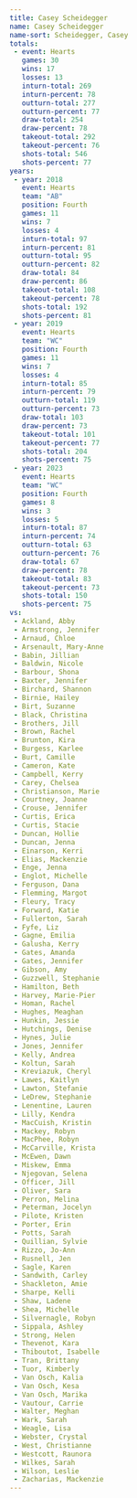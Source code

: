 ```yaml
---
title: Casey Scheidegger
name: Casey Scheidegger
name-sort: Scheidegger, Casey
totals:
 - event: Hearts
   games: 30
   wins: 17
   losses: 13
   inturn-total: 269
   inturn-percent: 78
   outturn-total: 277
   outturn-percent: 77
   draw-total: 254
   draw-percent: 78
   takeout-total: 292
   takeout-percent: 76
   shots-total: 546
   shots-percent: 77
years:
 - year: 2018
   event: Hearts
   team: "AB"
   position: Fourth
   games: 11
   wins: 7
   losses: 4
   inturn-total: 97
   inturn-percent: 81
   outturn-total: 95
   outturn-percent: 82
   draw-total: 84
   draw-percent: 86
   takeout-total: 108
   takeout-percent: 78
   shots-total: 192
   shots-percent: 81
 - year: 2019
   event: Hearts
   team: "WC"
   position: Fourth
   games: 11
   wins: 7
   losses: 4
   inturn-total: 85
   inturn-percent: 79
   outturn-total: 119
   outturn-percent: 73
   draw-total: 103
   draw-percent: 73
   takeout-total: 101
   takeout-percent: 77
   shots-total: 204
   shots-percent: 75
 - year: 2023
   event: Hearts
   team: "WC"
   position: Fourth
   games: 8
   wins: 3
   losses: 5
   inturn-total: 87
   inturn-percent: 74
   outturn-total: 63
   outturn-percent: 76
   draw-total: 67
   draw-percent: 78
   takeout-total: 83
   takeout-percent: 73
   shots-total: 150
   shots-percent: 75
vs:
 - Ackland, Abby
 - Armstrong, Jennifer
 - Arnaud, Chloe
 - Arsenault, Mary-Anne
 - Babin, Jillian
 - Baldwin, Nicole
 - Barbour, Shona
 - Baxter, Jennifer
 - Birchard, Shannon
 - Birnie, Hailey
 - Birt, Suzanne
 - Black, Christina
 - Brothers, Jill
 - Brown, Rachel
 - Brunton, Kira
 - Burgess, Karlee
 - Burt, Camille
 - Cameron, Kate
 - Campbell, Kerry
 - Carey, Chelsea
 - Christianson, Marie
 - Courtney, Joanne
 - Crouse, Jennifer
 - Curtis, Erica
 - Curtis, Stacie
 - Duncan, Hollie
 - Duncan, Jenna
 - Einarson, Kerri
 - Elias, Mackenzie
 - Enge, Jenna
 - Englot, Michelle
 - Ferguson, Dana
 - Flemming, Margot
 - Fleury, Tracy
 - Forward, Katie
 - Fullerton, Sarah
 - Fyfe, Liz
 - Gagne, Emilia
 - Galusha, Kerry
 - Gates, Amanda
 - Gates, Jennifer
 - Gibson, Amy
 - Guzzwell, Stephanie
 - Hamilton, Beth
 - Harvey, Marie-Pier
 - Homan, Rachel
 - Hughes, Meaghan
 - Hunkin, Jessie
 - Hutchings, Denise
 - Hynes, Julie
 - Jones, Jennifer
 - Kelly, Andrea
 - Koltun, Sarah
 - Kreviazuk, Cheryl
 - Lawes, Kaitlyn
 - Lawton, Stefanie
 - LeDrew, Stephanie
 - Lenentine, Lauren
 - Lilly, Kendra
 - MacCuish, Kristin
 - Mackey, Robyn
 - MacPhee, Robyn
 - McCarville, Krista
 - McEwen, Dawn
 - Miskew, Emma
 - Njegovan, Selena
 - Officer, Jill
 - Oliver, Sara
 - Perron, Melina
 - Peterman, Jocelyn
 - Pilote, Kristen
 - Porter, Erin
 - Potts, Sarah
 - Quillian, Sylvie
 - Rizzo, Jo-Ann
 - Rusnell, Jen
 - Sagle, Karen
 - Sandwith, Carley
 - Shackleton, Amie
 - Sharpe, Kelli
 - Shaw, Ladene
 - Shea, Michelle
 - Silvernagle, Robyn
 - Sippala, Ashley
 - Strong, Helen
 - Thevenot, Kara
 - Thiboutot, Isabelle
 - Tran, Brittany
 - Tuor, Kimberly
 - Van Osch, Kalia
 - Van Osch, Kesa
 - Van Osch, Marika
 - Vautour, Carrie
 - Walter, Meghan
 - Wark, Sarah
 - Weagle, Lisa
 - Webster, Crystal
 - West, Christianne
 - Westcott, Raunora
 - Wilkes, Sarah
 - Wilson, Leslie
 - Zacharias, Mackenzie
---
```

